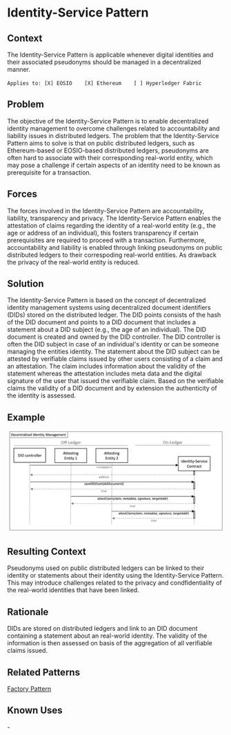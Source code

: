 # Identity-Service Pattern
## Context
The Identity-Service Pattern is applicable whenever digital identities and their associated pseudonyms should be managed in a decentralized manner. 

``Applies to: [X] EOSIO    [X] Ethereum    [ ] Hyperledger Fabric``

## Problem
The objective of the Identity-Service Pattern is to enable decentralized identity management to overcome challenges related to accountability and liability issues in distributed ledgers. The problem that the Identity-Service Pattern aims to solve is that on public distributed ledgers, such as Ethereum-based or EOSIO-based distributed ledgers, pseudonyms are often hard to associate with their corresponding real-world entity, which may pose a challenge if certain aspects of an identity need to be known as prerequisite for a transaction.

## Forces
The forces involved in the Identity-Service Pattern are accountability, liability, transparency and privacy. The Identity-Service Pattern enables the attestation of claims regarding the identity of a real-world entity (e.g., the age or address of an individual), this fosters transparency if certain prerequisites are required to proceed with a transaction. Furthermore, accountability and liability is enabled through linking pseudonyms on public distributed ledgers to their correspoding real-world entities. As drawback the privacy of the real-world entity is reduced.

## Solution
The Identity-Service Pattern is based on the concept of decentralized identity management systems using decentralized document identifiers (DIDs) stored on the distributed ledger. The DID points consists of the hash of the DID document and points to a DID document that includes a statement about a DID subject (e.g., the age of an individual). The DID document is created and owned by the DID controller. The DID controller is often the DID subject in case of an individual's identity or can be someone managing the entities identity. The statement about the DID subject can be attested by verifiable claims issued by other users consisting of a claim and an attestation. The claim includes information about the validity of the statement whereas the attestation includes meta data and the digital signature of the user that issued the verifiable claim. Based on the verifiable claims the validity of a DID document and by extension the authenticity of the identity is assessed.

## Example
![Identity-Service](IdentityService%20Pattern.png)


## Resulting Context
Pseudonyms used on public distributed ledgers can be linked to their identity or statements about their identity using the Identity-Service Pattern. This may introduce challenges related to the privacy and condfidentiality of the real-world identities that have been linked.

## Rationale
DIDs are stored on distributed ledgers and link to an DID document containing a statement about an real-world identity. The validity of the information is then assessed on basis of the aggregation of all verifiable claims issued. 

## Related Patterns
[Factory Pattern](../../Design%20Patterns/Factory%20Pattern/README.md)

## Known Uses
\-

